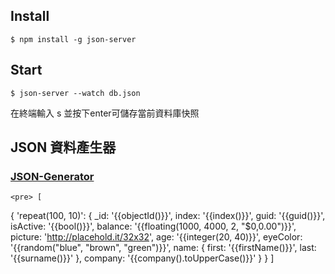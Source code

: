 ## Install ##
    $ npm install -g json-server 

## Start ##
    $ json-server --watch db.json 

 在終端輸入 s 並按下enter可儲存當前資料庫快照

## JSON 資料產生器 ##
   ### [JSON-Generator](http://beta.json-generator.com/) ###

    <pre> [
  {
    'repeat(100, 10)': {
      _id: '{{objectId()}}',
      index: '{{index()}}',
      guid: '{{guid()}}',
      isActive: '{{bool()}}',
      balance: '{{floating(1000, 4000, 2, "$0,0.00")}}',
      picture: 'http://placehold.it/32x32',
      age: '{{integer(20, 40)}}',
      eyeColor: '{{random("blue", "brown", "green")}}',
      name: {
        first: '{{firstName()}}',
        last: '{{surname()}}'
      },
      company: '{{company().toUpperCase()}}'
  }
  }
    ] </pre>